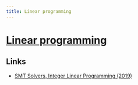 ```yaml
---
title: Linear programming
---
```


# [Linear programming](https://en.wikipedia.org/wiki/Linear_programming)

## Links

- [SMT Solvers, Integer Linear Programming (2019)](https://shapr.github.io/posts/2019-07-10-smt-solvers.html)
